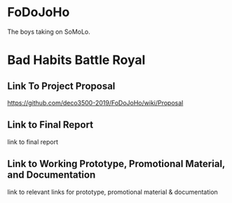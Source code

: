 # FoDoJoHo
The boys taking on SoMoLo.

# Bad Habits Battle Royal

## Link To Project Proposal
https://github.com/deco3500-2019/FoDoJoHo/wiki/Proposal

## Link to Final Report
link to final report

## Link to Working Prototype, Promotional Material, and Documentation  
link to relevant links for prototype, promotional material & documentation
